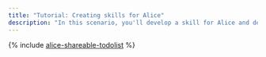 ```yaml
---
title: "Tutorial: Creating skills for Alice"
description: "In this scenario, you'll develop a skill for Alice and deploy a web app for creating, reading and editing to-do lists with Alice's help, as well as for sharing the lists with other users on the website."
---
```


{% include [alice-shareable-todolist](../../_tutorials/serverless/alice-shareable-todolist.md) %}
